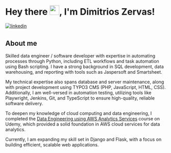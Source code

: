 # Hey there <img src="https://raw.githubusercontent.com/MartinHeinz/MartinHeinz/master/wave.gif" width="30px">, I'm Dimitrios Zervas!


<a href="https://www.linkedin.com/in/dimzrv/" target="_blank">
<img src=https://img.shields.io/badge/linkedin-%231E77B5.svg?&style=for-the-badge&logo=linkedin&logoColor=white alt=linkedin style="margin-bottom: 5px;" />
</a> 

## About me 
Skilled data engineer / software developer with expertise in automating processes through Python, including ETL workflows and task automation using Bash scripting. 
I have a strong background in SQL development, data warehousing, and reporting with tools such as Jaspersoft and Smartsheet. 

My technical expertise also spans database and server maintenance, along with project development using TYPO3 CMS (PHP, JavaScript, HTML, CSS). 
Additionally, I am well-versed in automation testing, utilizing tools like Playwright, Jenkins, Git, and TypeScript to ensure high-quality, reliable software delivery.

To deepen my knowledge of cloud computing and data engineering, I completed the [Data Engineering using AWS Analytics Services](https://www.udemy.com/course/data-engineering-using-aws-analytics-services) 
course on Udemy, which provided a solid foundation in AWS cloud services for data analytics.

Currently, I am expanding my skill set in Django and Flask, with a focus on building efficient, scalable web applications.

<!--<div align="center">
<img src="https://rishavanand.github.io/static/images/greetings.gif" align="center" height="200" width="100" />
</div>  -->
<!--My name is Dimitrios Zervas, i am Undergraduate Student at Department of Computer Science & Engineering - University of Ioannina, Greece.-->
<!--
## Skills
<a href="https://www.python.org/" target="_blank">
<img src=https://img.shields.io/badge/Python-FFD43B?style=for-the-badge&logo=python&logoColor=darkgreen alt=Python style="margin-bottom: 5px;" />
</a>
<a href="https://pandas.pydata.org/" target="_blank">
<img src=https://img.shields.io/badge/Pandas-2C2255?style=for-the-badge&logo=pandas&logoColor=white alt=Pandas style="margin-bottom: 5px;" />
</a>
<a href="https://numpy.org/" target="_blank">
<img src=https://img.shields.io/badge/Numpy-3776AB?style=for-the-badge&logo=numpy&logoColor=white alt=Numpy style="margin-bottom: 5px;" />
</a>
<a href="https://scikit-learn.org/stable/" target="_blank">
<img src=https://img.shields.io/badge/scikit_learn-F7931E?style=for-the-badge&logo=scikit-learn&logoColor=white alt="Scikit Learn" style="margin-bottom: 5px;" />
</a>
<a href="https://matplotlib.org/" target="_blank">
<img src=https://img.shields.io/badge/Matplotlib-3776AB?style=for-the-badge&logo=plotlib&logoColor=white alt=matplot style="margin-bottom: 5px;" />
</a>
<a href="https://jupyter.org/" target="_blank">
<img src=https://img.shields.io/badge/Jupyter-F37626.svg?&style=for-the-badge&logo=Jupyter&logoColor=white alt="Jupyter" style="margin-bottom: 5px;" />
</a>

<a href="https://developer.mozilla.org/en-US/docs/Web/HTML" target="_blank">
<img src=https://img.shields.io/badge/HTML5-E34F26?style=for-the-badge&logo=html5&logoColor=white alt="Html5" style="margin-bottom: 5px;" />
</a>
<a href="https://developer.mozilla.org/en-US/docs/Web/CSS" target="_blank">
<img src=https://img.shields.io/badge/css3-%231572B6.svg?style=for-the-badge&logo=css3&logoColor=white alt="CSS" style="margin-bottom: 5px;" />
</a>
<a href="https://wordpress.org/" target="_blank">
<img src=https://img.shields.io/badge/WordPress-%23117AC9.svg?style=for-the-badge&logo=WordPress&logoColor=white alt="Wordpress" style="margin-bottom: 5px;" />
</a>
<a href="https://www.mysql.com/" target="_blank">
<img src=https://img.shields.io/badge/MySQL-00000F?style=for-the-badge&logo=mysql&logoColor=white alt="MySQL" style="margin-bottom: 5px;" />
</a>

## Tools
<a href="https://kdenlive.org/en/" target="_blank">
<img src=https://img.shields.io/badge/Kdenlive-20232A?style=for-the-badge&logo=kdenlive&logoColor=61DAFB alt="Kdenlive" style="margin-bottom: 5px;" />
</a>
<a href="https://www.blender.org/" target="_blank">
<img src=https://img.shields.io/badge/Blender-00457C?style=for-the-badge&logo=blender&logoColor=orange alt="Blender" style="margin-bottom: 5px;" />
</a>
<a href="https://www.gimp.org/" target="_blank">
<img src=https://img.shields.io/badge/gimp-5C5543?style=for-the-badge&logo=gimp&logoColor=white alt="Gimp" style="margin-bottom: 5px;" />
</a>
<a href="https://www.adobe.com/gr_en/products/photoshop.html" target="_blank">
<img src=https://img.shields.io/badge/Adobe%20Photoshop-31A8FF?style=for-the-badge&logo=Adobe%20Photoshop&logoColor=black alt="PS" style="margin-bottom: 5px;" />
</a>
<a href="https://www.adobe.com/gr_en/products/indesign.html" target="_blank">
<img src=https://img.shields.io/badge/Adobe%20InDesign-FF3366?style=for-the-badge&logo=Adobe%20InDesign&logoColor=white alt="INDesign" style="margin-bottom: 5px;" />
</a>
<a href="https://www.adobe.com/gr_en/products/illustrator.html" target="_blank">
<img src=https://img.shields.io/badge/Adobe%20Illustrator-FF9A00?style=for-the-badge&logo=adobe%20illustrator&logoColor=white alt="Illustator" style="margin-bottom: 5px;" />
</a>
<a href="https://www.adobe.com/gr_en/products/photoshop-lightroom.html" target="_blank">
<img src=https://img.shields.io/badge/Adobe%20Lightroom-232F3E?style=for-the-badge&logo=adobe%20lightroom&logoColor=white alt="Lt" style="margin-bottom: 5px;" />
</a>


## Cold Joke Incoming 🥶 🧊
I was gonna tell you a joke about UDP...

...but you might not get it.

Check back in an hour for new joke.. 


**dimitriszrv/dimitriszrv** is a ✨ _special_ ✨ repository because its `README.md` (this file) appears on your GitHub profile.

Here are some ideas to get you started:

- 🔭 I’m currently working on ...
- 🌱 I’m currently learning ...
- 👯 I’m looking to collaborate on ...
- 🤔 I’m looking for help with ...
- 💬 Ask me about ...
- 📫 How to reach me: ...
- 😄 Pronouns: ...
- ⚡ Fun fact: ...
-->
